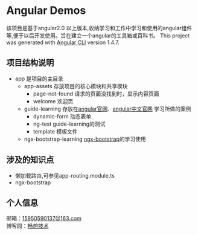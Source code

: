 # Angular Demos

该项目是基于angular2.0 以上版本,收纳学习和工作中学习和使用的angular组件等,便于以后开发使用。旨在建立一个angular的工具箱或百科书。
This project was generated with [Angular CLI](https://github.com/angular/angular-cli) version 1.4.7.

## 项目结构说明
* app 是项目的主目录
  * app-assets 存放项目的核心模块和共享模块
    * page-not-found 请求的页面没找到时，显示内容页面
    * welcome 欢迎页
  * guide-learning 存放在[angular官网](https://angular.io/)、[angular中文官网](https://angular.cn/) 学习所做的案例
    * dynamic-form 动态表单
    * ng-test guide-learning的测试
    * template 模板文件
  * ngx-bootstrap-learning [ngx-bootstrap](https://valor-software.com/ngx-bootstrap/)的学习使用

## 涉及的知识点
  * 懒加载路由,可参见app-routing.module.ts
  * ngx-bootstrap
 
## 个人信息
  邮箱：15950590137@163.com  
  博客园：[畅想技术](http://www.cnblogs.com/kingkangstudy/)
  

